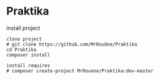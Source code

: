 # Praktika

install project

    clone project
    # git clone https://github.com/MrRouOne/Praktika
    cd Praktika
    composer install 
    
    install requires
    # composer create-project MrRouone/Praktika:dev-master
